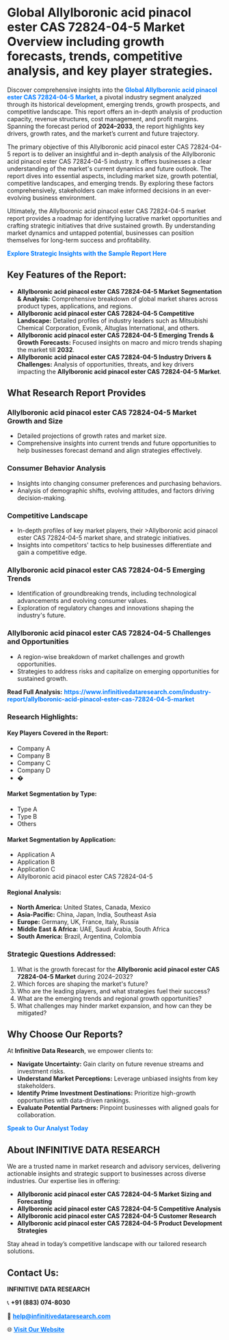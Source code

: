 <h1>Global Allylboronic acid pinacol ester CAS 72824-04-5 Market Overview including growth forecasts, trends, competitive analysis, and key player strategies.</h1>
<p>
Discover comprehensive insights into the 
<a href="https://www.infinitivedataresearch.com/industry-report/allylboronic-acid-pinacol-ester-cas-72824-04-5-market" rel="dofollow" style="color: #007BFF; text-decoration: none;"><strong>Global Allylboronic acid pinacol ester CAS 72824-04-5 Market</strong></a>, a pivotal industry segment analyzed through its historical development, emerging trends, growth prospects, and competitive landscape. This report offers an in-depth analysis of production capacity, revenue structures, cost management, and profit margins. Spanning the forecast period of <strong>2024–2033</strong>, the report highlights key drivers, growth rates, and the market’s current and future trajectory.
</p>
<p>
The primary objective of this Allylboronic acid pinacol ester CAS 72824-04-5 report is to deliver an insightful and in-depth analysis of the Allylboronic acid pinacol ester CAS 72824-04-5 industry. It offers businesses a clear understanding of the market's current dynamics and future outlook. The report dives into essential aspects, including market size, growth potential, competitive landscapes, and emerging trends. By exploring these factors comprehensively, stakeholders can make informed decisions in an ever-evolving business environment.
</p>
<p>
Ultimately, the Allylboronic acid pinacol ester CAS 72824-04-5 market report provides a roadmap for identifying lucrative market opportunities and crafting strategic initiatives that drive sustained growth. By understanding market dynamics and untapped potential, businesses can position themselves for long-term success and profitability.
</p>
<p>
<a href="https://www.infinitivedataresearch.com/request-sample/reportId=102021" style="color: #007BFF; text-decoration: none;"><strong>Explore Strategic Insights with the Sample Report Here</strong></a>
</p>

<h2>Key Features of the Report:</h2>
<ul>
<li><strong>Allylboronic acid pinacol ester CAS 72824-04-5 Market Segmentation & Analysis:</strong> Comprehensive breakdown of global market shares across product types, applications, and regions.</li>
<li><strong>Allylboronic acid pinacol ester CAS 72824-04-5 Competitive Landscape:</strong> Detailed profiles of industry leaders such as Mitsubishi Chemical Corporation, Evonik, Altuglas International, and others.</li>
<li><strong>Allylboronic acid pinacol ester CAS 72824-04-5 Emerging Trends & Growth Forecasts:</strong> Focused insights on macro and micro trends shaping the market till <strong>2032</strong>.</li>
<li><strong>Allylboronic acid pinacol ester CAS 72824-04-5 Industry Drivers & Challenges:</strong> Analysis of opportunities, threats, and key drivers impacting the <strong>Allylboronic acid pinacol ester CAS 72824-04-5 Market</strong>.</li>
</ul>

<h2>What Research Report Provides</h2>
<h3>Allylboronic acid pinacol ester CAS 72824-04-5 Market Growth and Size</h3>
<ul>
<li>Detailed projections of growth rates and market size.</li>
<li>Comprehensive insights into current trends and future opportunities to help businesses forecast demand and align strategies effectively.</li>
</ul>

<h3>Consumer Behavior Analysis</h3>
<ul>
<li>Insights into changing consumer preferences and purchasing behaviors.</li>
<li>Analysis of demographic shifts, evolving attitudes, and factors driving decision-making.</li>
</ul>

<h3>Competitive Landscape</h3>
<ul>
<li>In-depth profiles of key market players, their >Allylboronic acid pinacol ester CAS 72824-04-5 market share, and strategic initiatives.</li>
<li>Insights into competitors' tactics to help businesses differentiate and gain a competitive edge.</li>
</ul>

<h3>Allylboronic acid pinacol ester CAS 72824-04-5 Emerging Trends</h3>
<ul>
<li>Identification of groundbreaking trends, including technological advancements and evolving consumer values.</li>
<li>Exploration of regulatory changes and innovations shaping the industry's future.</li>
</ul>

<h3>Allylboronic acid pinacol ester CAS 72824-04-5 Challenges and Opportunities</h3>
<ul>
<li>A region-wise breakdown of market challenges and growth opportunities.</li>
<li>Strategies to address risks and capitalize on emerging opportunities for sustained growth.</li>
</ul>
<p><strong>Read Full Analysis:</strong> <a href="https://www.infinitivedataresearch.com/industry-report/allylboronic-acid-pinacol-ester-cas-72824-04-5-market" rel="dofollow" style="color: #007BFF; text-decoration: none;"><strong>https://www.infinitivedataresearch.com/industry-report/allylboronic-acid-pinacol-ester-cas-72824-04-5-market</strong></a></p>
<h3>Research Highlights:</h3>
<h4>Key Players Covered in the Report:</h4>
<ul><li>Company A</li><li>Company B</li><li>Company C</li><li>Company D</li><li>�</li></ul>
<h4>Market Segmentation by Type:</h4>
<ul><li>Type A</li><li>Type B</li><li>Others</li></ul>
<h4>Market Segmentation by Application:</h4>
<ul><li>Application A</li><li>Application B</li><li>Application C</li><li>Allylboronic acid pinacol ester CAS 72824-04-5</li></ul>

<h4>Regional Analysis:</h4>
<ul>
<li><strong>North America:</strong> United States, Canada, Mexico</li>
<li><strong>Asia-Pacific:</strong> China, Japan, India, Southeast Asia</li>
<li><strong>Europe:</strong> Germany, UK, France, Italy, Russia</li>
<li><strong>Middle East & Africa:</strong> UAE, Saudi Arabia, South Africa</li>
<li><strong>South America:</strong> Brazil, Argentina, Colombia</li>
</ul>

<h3>Strategic Questions Addressed:</h3>
<ol>
<li>What is the growth forecast for the <strong>Allylboronic acid pinacol ester CAS 72824-04-5 Market</strong> during 2024–2032?</li>
<li>Which forces are shaping the market's future?</li>
<li>Who are the leading players, and what strategies fuel their success?</li>
<li>What are the emerging trends and regional growth opportunities?</li>
<li>What challenges may hinder market expansion, and how can they be mitigated?</li>
</ol>

<h2>Why Choose Our Reports?</h2>
<p>At <strong>Infinitive Data Research</strong>, we empower clients to:</p>
<ul>
<li><strong>Navigate Uncertainty:</strong> Gain clarity on future revenue streams and investment risks.</li>
<li><strong>Understand Market Perceptions:</strong> Leverage unbiased insights from key stakeholders.</li>
<li><strong>Identify Prime Investment Destinations:</strong> Prioritize high-growth opportunities with data-driven rankings.</li>
<li><strong>Evaluate Potential Partners:</strong> Pinpoint businesses with aligned goals for collaboration.</li>
</ul>
<p><a href="https://www.infinitivedataresearch.com/industry-report/allylboronic-acid-pinacol-ester-cas-72824-04-5-market" rel="dofollow" style="color: #007BFF; text-decoration: none;"><strong>Speak to Our Analyst Today</strong></a></p>

<h2>About INFINITIVE DATA RESEARCH</h2>
<p>We are a trusted name in market research and advisory services, delivering actionable insights and strategic support to businesses across diverse industries. Our expertise lies in offering:</p>
<ul>
<li><strong>Allylboronic acid pinacol ester CAS 72824-04-5 Market Sizing and Forecasting</strong></li>
<li><strong>Allylboronic acid pinacol ester CAS 72824-04-5 Competitive Analysis</strong></li>
<li><strong>Allylboronic acid pinacol ester CAS 72824-04-5 Customer Research</strong></li>
<li><strong>Allylboronic acid pinacol ester CAS 72824-04-5 Product Development Strategies</strong></li>
</ul>
<p>Stay ahead in today’s competitive landscape with our tailored research solutions.</p>

<h2>Contact Us:</h2>
<p><strong>INFINITIVE DATA RESEARCH</strong></p>
<p>📞 <strong>+91 (883) 074-8030</strong></p>
<p>📧 <strong><a href="mailto:help@infinitivedataresearch.com" style="color: #007BFF;">help@infinitivedataresearch.com</a></strong></p>
<p>🌐 <strong><a href="https://www.infinitivedataresearch.com" rel="dofollow" style="color: #007BFF;">Visit Our Website</a></strong></p>